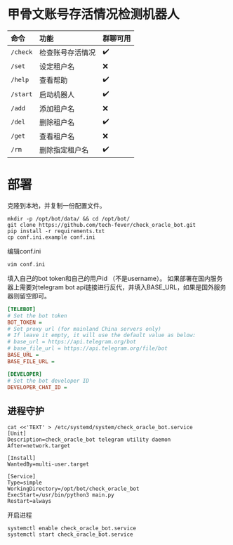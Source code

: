 # 甲骨文账号存活情况检测机器人

| 命令       | 功能       | 群聊可用 |
|:---------|:---------|:-----|
| `/check` | 检查账号存活情况 | ✔️   |
| `/set`   | 设定租户名    | ❌    |
| `/help`  | 查看帮助     | ✔️   |
| `/start` | 启动机器人    | ✔️   |
| `/add`   | 添加租户名    | ❌    |
| `/del`   | 删除租户名    | ✔️   |
| `/get`   | 查看租户名    | ❌    |
| `/rm`    | 删除指定租户名  | ✔️   |

# 部署
克隆到本地，并复制一份配置文件。
```shell
mkdir -p /opt/bot/data/ && cd /opt/bot/
git clone https://github.com/tech-fever/check_oracle_bot.git
pip install -r requirements.txt
cp conf.ini.example conf.ini
```
编辑conf.ini
```shell
vim conf.ini
```
填入自己的bot token和自己的用户id （不是username）。
如果部署在国内服务器上需要对telegram bot api链接进行反代，并填入BASE_URL，如果是国外服务器则留空即可。
```ini
[TELEBOT]
# Set the bot token
BOT_TOKEN =
# Set proxy url (for mainland China servers only)
# If leave it empty, it will use the default value as below:
# base_url = https://api.telegram.org/bot
# base_file_url = https://api.telegram.org/file/bot
BASE_URL =
BASE_FILE_URL =

[DEVELOPER]
# Set the bot developer ID
DEVELOPER_CHAT_ID =
```
## 进程守护
```shell
cat <<'TEXT' > /etc/systemd/system/check_oracle_bot.service
[Unit]
Description=check_oracle_bot telegram utility daemon
After=network.target

[Install]
WantedBy=multi-user.target

[Service]
Type=simple
WorkingDirectory=/opt/bot/check_oracle_bot
ExecStart=/usr/bin/python3 main.py
Restart=always
```
开启进程
```shell
systemctl enable check_oracle_bot.service
systemctl start check_oracle_bot.service
```
